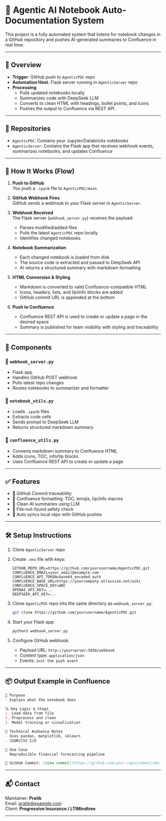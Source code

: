 
# 🧠 Agentic AI Notebook Auto-Documentation System

This project is a fully automated system that listens for notebook changes in a GitHub repository and pushes AI-generated summaries to Confluence in real time.

---

## 🚀 Overview

- **Trigger**: GitHub push to `AgenticPOC` repo
- **Automation Host**: Flask server running in `AgenticServer` repo
- **Processing**:
  - Pulls updated notebooks locally
  - Summarizes code with DeepSeek LLM
  - Converts to clean HTML with headings, bullet points, and icons
  - Pushes the output to Confluence via REST API

---

## 📁 Repositories

- `AgenticPOC`: Contains your Jupyter/Databricks notebooks
- `AgenticServer`: Contains the Flask app that receives webhook events, summarizes notebooks, and updates Confluence

---

## 🔁 How It Works (Flow)

1. **Push to GitHub**  
   You push a `.ipynb` file to `AgenticPOC/main`.

2. **GitHub Webhook Fires**  
   GitHub sends a webhook to your Flask server in `AgenticServer`.

3. **Webhook Received**  
   The Flask server (`webhook_server.py`) receives the payload:
   - Parses modified/added files
   - Pulls the latest `AgenticPOC` repo locally
   - Identifies changed notebooks

4. **Notebook Summarization**  
   - Each changed notebook is loaded from disk
   - The source code is extracted and passed to DeepSeek API
   - AI returns a structured summary with markdown formatting

5. **HTML Conversion & Styling**  
   - Markdown is converted to valid Confluence-compatible HTML
   - Icons, headers, lists, and tip/info blocks are added
   - GitHub commit URL is appended at the bottom

6. **Push to Confluence**  
   - Confluence REST API is used to create or update a page in the desired space
   - Summary is published for team visibility with styling and traceability

---

## 🧱 Components

### 📂 `webhook_server.py`
- Flask app
- Handles GitHub POST webhook
- Pulls latest repo changes
- Routes notebooks to summarizer and formatter

### 📂 `notebook_utils.py`
- Loads `.ipynb` files
- Extracts code cells
- Sends prompt to DeepSeek LLM
- Returns structured markdown summary

### 📂 `confluence_utils.py`
- Converts markdown summary to Confluence HTML
- Adds icons, TOC, info/tip blocks
- Uses Confluence REST API to create or update a page

---

## ✅ Features

- 🔗 GitHub Commit traceability
- 📑 Confluence formatting: TOC, emojis, tip/info macros
- 💬 Clean AI summaries using LLM
- 🚫 File-not-found safety check
- 🔄 Auto syncs local repo with GitHub pushes

---

## 🛠️ Setup Instructions

1. Clone `AgenticServer` repo
2. Create `.env` file with keys:
   ```env
   GITHUB_REPO_URL=https://github.com/yourusername/AgenticPOC.git
   CONFLUENCE_EMAIL=your_email@example.com
   CONFLUENCE_API_TOKEN=base64_encoded_auth
   CONFLUENCE_BASE_URL=https://yourcompany.atlassian.net/wiki
   CONFLUENCE_SPACE_KEY=ABC
   OPENAI_API_KEY=...
   DEEPSEEK_API_KEY=...
   ```

3. Clone `AgenticPOC` repo into the same directory as `webhook_server.py`:
   ```bash
   git clone https://github.com/yourusername/AgenticPOC.git
   ```

4. Start your Flask app:
   ```bash
   python3 webhook_server.py
   ```

5. Configure GitHub webhook:
   - Payload URL: `http://yourserver:5050/webhook`
   - Content type: `application/json`
   - Events: `Just the push event`

---

## 📦 Output Example in Confluence

```markdown
🎯 Purpose
- Explain what the notebook does

🔍 Key Logic & Steps
1. Load data from file
2. Preprocess and clean
3. Model training or visualization

📘 Technical Audience Notes
- Uses pandas, matplotlib, sklearn
- JSON/CSV I/O

📌 Use Case
- Reproducible financial forecasting pipeline

🔗 GitHub Commit: [view commit](https://github.com/your-repo/commit/abc123)
```

---

## 📬 Contact

Maintainer: **Pratik**  
Email: pratik@example.com  
Client: **Progressive Insurance / LTIMindtree**

---

